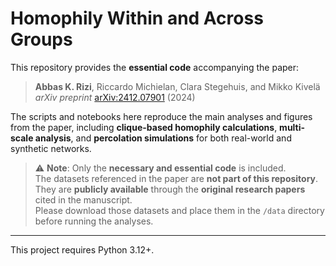 # Homophily Within and Across Groups

This repository provides the **essential code** accompanying the paper:

> **Abbas K. Rizi**, Riccardo Michielan, Clara Stegehuis, and Mikko Kivelä  
> *arXiv preprint* [arXiv:2412.07901](https://arxiv.org/abs/2412.07901) (2024)

The scripts and notebooks here reproduce the main analyses and figures from the paper, including **clique-based homophily calculations**, **multi-scale analysis**, and **percolation simulations** for both real-world and synthetic networks.

> ⚠️ **Note**: Only the **necessary and essential code** is included.  
> The datasets referenced in the paper are **not part of this repository**.  
> They are **publicly available** through the **original research papers** cited in the manuscript.  
> Please download those datasets and place them in the `/data` directory before running the analyses.

---
 This project requires Python 3.12+.
